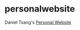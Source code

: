 # personalwebsite
Daniel Tsang's [Personal Website](https://danieltsang.github.io/personalwebsite/)
